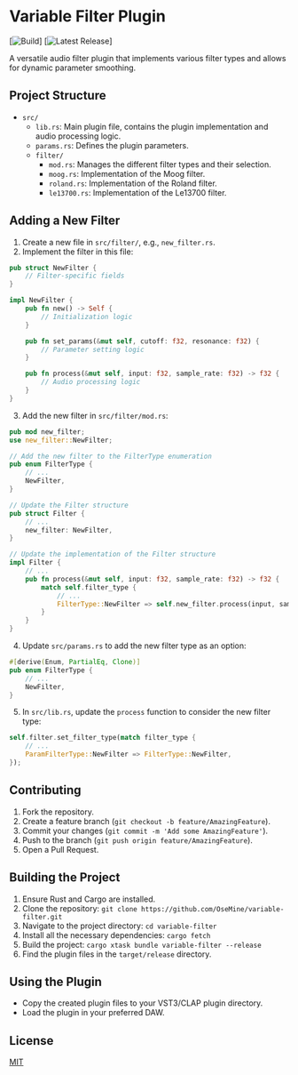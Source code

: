 # Variable Filter Plugin
[![Build](https://github.com/OseMine/variable-filter/actions/workflows/automated-prerelease.yml)]
[![Latest Release](https://img.shields.io/github/v/release/OseMine/variable-filter?style=flat)]


A versatile audio filter plugin that implements various filter types and allows for dynamic parameter smoothing.

## Project Structure

- `src/`
  - `lib.rs`: Main plugin file, contains the plugin implementation and audio processing logic.
  - `params.rs`: Defines the plugin parameters.
  - `filter/`
    - `mod.rs`: Manages the different filter types and their selection.
    - `moog.rs`: Implementation of the Moog filter.
    - `roland.rs`: Implementation of the Roland filter.
    - `le13700.rs`: Implementation of the Le13700 filter.

## Adding a New Filter

1. Create a new file in `src/filter/`, e.g., `new_filter.rs`.
2. Implement the filter in this file:

```rust
pub struct NewFilter {
    // Filter-specific fields
}

impl NewFilter {
    pub fn new() -> Self {
        // Initialization logic
    }

    pub fn set_params(&mut self, cutoff: f32, resonance: f32) {
        // Parameter setting logic
    }

    pub fn process(&mut self, input: f32, sample_rate: f32) -> f32 {
        // Audio processing logic
    }
}
```

3. Add the new filter in `src/filter/mod.rs`:

```rust
pub mod new_filter;
use new_filter::NewFilter;

// Add the new filter to the FilterType enumeration
pub enum FilterType {
    // ...
    NewFilter,
}

// Update the Filter structure
pub struct Filter {
    // ...
    new_filter: NewFilter,
}

// Update the implementation of the Filter structure
impl Filter {
    // ...
    pub fn process(&mut self, input: f32, sample_rate: f32) -> f32 {
        match self.filter_type {
            // ...
            FilterType::NewFilter => self.new_filter.process(input, sample_rate),
        }
    }
}
```

4. Update `src/params.rs` to add the new filter type as an option:

```rust
#[derive(Enum, PartialEq, Clone)]
pub enum FilterType {
    // ...
    NewFilter,
}
```

5. In `src/lib.rs`, update the `process` function to consider the new filter type:

```rust
self.filter.set_filter_type(match filter_type {
    // ...
    ParamFilterType::NewFilter => FilterType::NewFilter,
});
```

## Contributing

1. Fork the repository.
2. Create a feature branch (`git checkout -b feature/AmazingFeature`).
3. Commit your changes (`git commit -m 'Add some AmazingFeature'`).
4. Push to the branch (`git push origin feature/AmazingFeature`).
5. Open a Pull Request.

## Building the Project

1. Ensure Rust and Cargo are installed.
2. Clone the repository: `git clone https://github.com/OseMine/variable-filter.git`
3. Navigate to the project directory: `cd variable-filter`
4. Install all the necessary dependencies: `cargo fetch`
5. Build the project: `cargo xtask bundle variable-filter --release`
6. Find the plugin files in the `target/release` directory.

## Using the Plugin

- Copy the created plugin files to your VST3/CLAP plugin directory.
- Load the plugin in your preferred DAW.

## License

[MIT](https://choosealicense.com/licenses/mit/)

